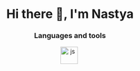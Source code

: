 
<div id="header" align="center">
  <h1>Hi there 👋, I'm Nastya</h1>

  <h3>Languages and tools</h3>
<img src="https://cdn.jsdelivr.net/gh/devicons/devicon@latest/icons/python/python-original.svg"
  title="js" width="40" height="40"/>&nbsp;
          
<!--
**Katyzina/katyzina** is a ✨ _special_ ✨ repository because its `README.md` (this file) appears on your GitHub profile.


